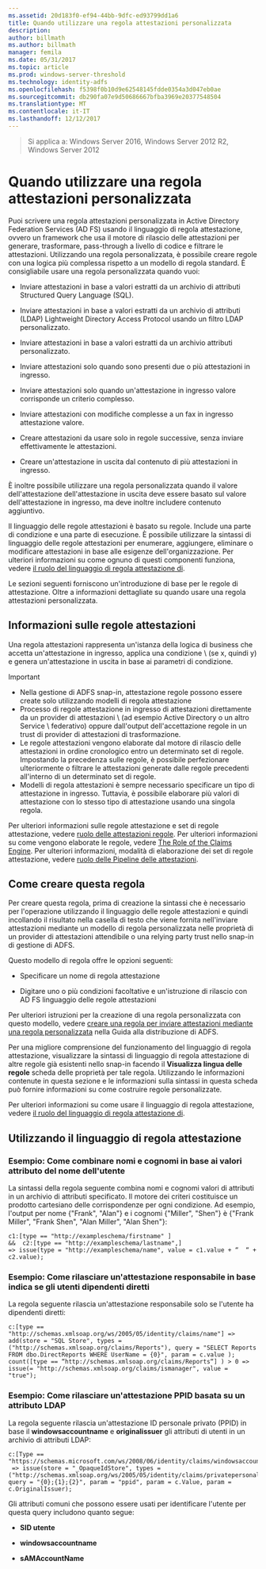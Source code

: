 ```yaml
---
ms.assetid: 20d183f0-ef94-44bb-9dfc-ed93799dd1a6
title: Quando utilizzare una regola attestazioni personalizzata
description: 
author: billmath
ms.author: billmath
manager: femila
ms.date: 05/31/2017
ms.topic: article
ms.prod: windows-server-threshold
ms.technology: identity-adfs
ms.openlocfilehash: f5398f0b10d9e62548145fdde0354a3d047eb0ae
ms.sourcegitcommit: db290fa07e9d50686667bfba3969e20377548504
ms.translationtype: MT
ms.contentlocale: it-IT
ms.lasthandoff: 12/12/2017
---
```

>Si applica a: Windows Server 2016, Windows Server 2012 R2, Windows Server 2012

# <a name="when-to-use-a-custom-claim-rule"></a>Quando utilizzare una regola attestazioni personalizzata
Puoi scrivere una regola attestazioni personalizzata in Active Directory Federation Services \(AD FS\) usando il linguaggio di regola attestazione, ovvero un framework che usa il motore di rilascio delle attestazioni per generare, trasformare, pass-through a livello di codice e filtrare le attestazioni. Utilizzando una regola personalizzata, è possibile creare regole con una logica più complessa rispetto a un modello di regola standard. È consigliabile usare una regola personalizzata quando vuoi:  
  
-   Inviare attestazioni in base a valori estratti da un archivio di attributi Structured Query Language \(SQL\).  
  
-   Inviare attestazioni in base a valori estratti da un archivio di attributi \(LDAP\) Lightweight Directory Access Protocol usando un filtro LDAP personalizzato.  
  
-   Inviare attestazioni in base a valori estratti da un archivio attributi personalizzato.  
  
-   Inviare attestazioni solo quando sono presenti due o più attestazioni in ingresso.  
  
-   Inviare attestazioni solo quando un'attestazione in ingresso valore corrisponde un criterio complesso.  
  
-   Inviare attestazioni con modifiche complesse a un fax in ingresso attestazione valore.  
  
-   Creare attestazioni da usare solo in regole successive, senza inviare effettivamente le attestazioni.  
  
-   Creare un'attestazione in uscita dal contenuto di più attestazioni in ingresso.  
  
È inoltre possibile utilizzare una regola personalizzata quando il valore dell'attestazione dell'attestazione in uscita deve essere basato sul valore dell'attestazione in ingresso, ma deve inoltre includere contenuto aggiuntivo.  
  
Il linguaggio delle regole attestazioni è basato su regole. Include una parte di condizione e una parte di esecuzione. È possibile utilizzare la sintassi di linguaggio delle regole attestazioni per enumerare, aggiungere, eliminare o modificare attestazioni in base alle esigenze dell'organizzazione. Per ulteriori informazioni su come ognuno di questi componenti funziona, vedere [il ruolo del linguaggio di regola attestazione di](The-Role-of-the-Claim-Rule-Language.md).  
  
Le sezioni seguenti forniscono un'introduzione di base per le regole di attestazione. Oltre a informazioni dettagliate su quando usare una regola attestazioni personalizzata.  
  
## <a name="about-claim-rules"></a>Informazioni sulle regole attestazioni  
Una regola attestazioni rappresenta un'istanza della logica di business che accetta un'attestazione in ingresso, applica una condizione \ (se x, quindi y\) e genera un'attestazione in uscita in base ai parametri di condizione.  
  
> [!IMPORTANT]  
> -   Nella gestione di ADFS snap-in, attestazione regole possono essere create solo utilizzando modelli di regola attestazione  
> -   Processo di regole attestazione in ingresso di attestazioni direttamente da un provider di attestazioni \ (ad esempio Active Directory o un altro Service \ federativo) oppure dall'output dell'accettazione regole in un trust di provider di attestazioni di trasformazione.  
> -   Le regole attestazioni vengono elaborate dal motore di rilascio delle attestazioni in ordine cronologico entro un determinato set di regole. Impostando la precedenza sulle regole, è possibile perfezionare ulteriormente o filtrare le attestazioni generate dalle regole precedenti all'interno di un determinato set di regole.  
> -   Modelli di regola attestazioni è sempre necessario specificare un tipo di attestazione in ingresso. Tuttavia, è possibile elaborare più valori di attestazione con lo stesso tipo di attestazione usando una singola regola.  
  
Per ulteriori informazioni sulle regole attestazione e set di regole attestazione, vedere [ruolo delle attestazioni regole](The-Role-of-Claim-Rules.md). Per ulteriori informazioni su come vengono elaborate le regole, vedere [The Role of the Claims Engine](The-Role-of-the-Claims-Engine.md). Per ulteriori informazioni, modalità di elaborazione dei set di regole attestazione, vedere [ruolo delle Pipeline delle attestazioni](The-Role-of-the-Claims-Pipeline.md).  
  
## <a name="how-to-create-this-rule"></a>Come creare questa regola  
Per creare questa regola, prima di creazione la sintassi che è necessario per l'operazione utilizzando il linguaggio delle regole attestazioni e quindi incollando il risultato nella casella di testo che viene fornita nell'inviare attestazioni mediante un modello di regola personalizzata nelle proprietà di un provider di attestazioni attendibile o una relying party trust nello snap-in di gestione di ADFS.  
  
Questo modello di regola offre le opzioni seguenti:  
  
-   Specificare un nome di regola attestazione  
  
-   Digitare uno o più condizioni facoltative e un'istruzione di rilascio con AD FS linguaggio delle regole attestazioni  
  
Per ulteriori istruzioni per la creazione di una regola personalizzata con questo modello, vedere [creare una regola per inviare attestazioni mediante una regola personalizzata](https://technet.microsoft.com/library/dd807049.aspx) nella Guida alla distribuzione di ADFS.  
  
Per una migliore comprensione del funzionamento del linguaggio di regola attestazione, visualizzare la sintassi di linguaggio di regola attestazione di altre regole già esistenti nello snap-in facendo il **Visualizza lingua delle regole** scheda delle proprietà per tale regola. Utilizzando le informazioni contenute in questa sezione e le informazioni sulla sintassi in questa scheda può fornire informazioni su come costruire regole personalizzate.  
  
Per ulteriori informazioni su come usare il linguaggio di regola attestazione, vedere [il ruolo del linguaggio di regola attestazione di](The-Role-of-the-Claim-Rule-Language.md).  
  
## <a name="using-the-claim-rule-language"></a>Utilizzando il linguaggio di regola attestazione  
  
### <a name="example-how-to-combine-first-and-last-names-based-on-a-users-name-attribute-values"></a>Esempio: Come combinare nomi e cognomi in base ai valori attributo del nome dell'utente  
La sintassi della regola seguente combina nomi e cognomi valori di attributi in un archivio di attributi specificato. Il motore dei criteri costituisce un prodotto cartesiano delle corrispondenze per ogni condizione. Ad esempio, l'output per nome {"Frank", "Alan"} e i cognomi {"Miller", "Shen"} è {"Frank Miller", "Frank Shen", "Alan Miller", "Alan Shen"}:  
  
```  
c1:[type == "http://exampleschema/firstname" ]  
&&  c2:[type == "http://exampleschema/lastname",]   
=> issue(type = "http://exampleschema/name", value = c1.value + “  “ + c2.value);  
```  
  
### <a name="example-how-to-issue-a-manager-claim-based-on-whether-users-have-direct-reports"></a>Esempio: Come rilasciare un'attestazione responsabile in base indica se gli utenti dipendenti diretti  
La regola seguente rilascia un'attestazione responsabile solo se l'utente ha dipendenti diretti:  
  
```  
c:[type == "http://schemas.xmlsoap.org/ws/2005/05/identity/claims/name"] => add(store = "SQL Store", types = ("http://schemas.xmlsoap.org/claims/Reports"), query = "SELECT Reports FROM dbo.DirectReports WHERE UserName = {0}", param = c.value );  
count([type == “http://schemas.xmlsoap.org/claims/Reports“] ) > 0 => issue(= "http://schemas.xmlsoap.org/claims/ismanager", value = "true");  
```  
  
### <a name="example-how-to-issue-a-ppid-claim-based-on-an-ldap-attribute"></a>Esempio: Come rilasciare un'attestazione PPID basata su un attributo LDAP  
La regola seguente rilascia un'attestazione ID personale privato \(PPID\) in base il **windowsaccountname** e **originalissuer** gli attributi di utenti in un archivio di attributi LDAP:  
  
```  
c:[Type == "https://schemas.microsoft.com/ws/2008/06/identity/claims/windowsaccountname"]  
 => issue(store = "_OpaqueIdStore", types = ("http://schemas.xmlsoap.org/ws/2005/05/identity/claims/privatepersonalidentifier"), query = "{0};{1};{2}", param = "ppid", param = c.Value, param = c.OriginalIssuer);  
```  
  
Gli attributi comuni che possono essere usati per identificare l'utente per questa query includono quanto segue:  
  
-   **SID utente**  
  
-   **windowsaccountname**  
  
-   **sAMAccountName**  
  

